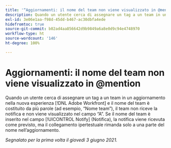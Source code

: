 ```yaml
---
title: '“Aggiornamenti: il nome del team non viene visualizzato in @mention”'
description: Quando un utente cerca di assegnare un tag a un team in un aggiornamento nella nuova esperienza  [!DNL Adobe Workfront]  e il nome del team è costituito da più parole (ad esempio, “Nome team”), il team non riceve la notifica e non viene visualizzato nel campo “A”. Se il nome del team è inserito nel campo [!UICONTROL Notify] (Notifica), la notifica viene ricevuta come previsto, ma il collegamento ipertestuale rimanda solo a una parte del nome nell’aggiornamento.
exl-id: 3e06e1aa-f98d-45dd-b467-ac30dbfa4ede
hidefromtoc: true
source-git-commit: b02ad4aa856642d9b9849a6a8e0d9c94e4748970
workflow-type: ht
source-wordcount: '146'
ht-degree: 100%

---
```


# Aggiornamenti: il nome del team non viene visualizzato in @mention

Quando un utente cerca di assegnare un tag a un team in un aggiornamento nella nuova esperienza [!DNL Adobe Workfront] e il nome del team è costituito da più parole (ad esempio, “Nome team”), il team non riceve la notifica e non viene visualizzato nel campo “A”. Se il nome del team è inserito nel campo [!UICONTROL Notify] (Notifica), la notifica viene ricevuta come previsto, ma il collegamento ipertestuale rimanda solo a una parte del nome nell’aggiornamento.

_Segnalato per la prima volta il giovedì 3 giugno 2021._
